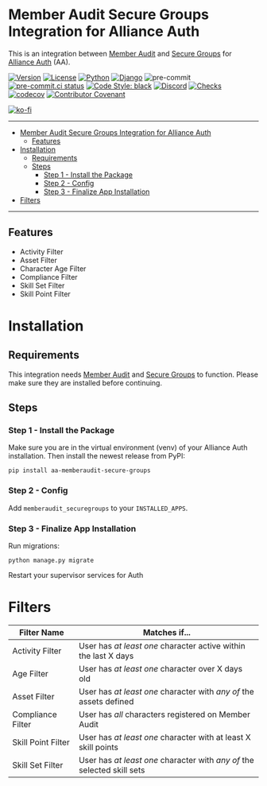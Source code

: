 # Member Audit Secure Groups Integration for Alliance Auth<a name="member-audit-secure-groups-integration-for-alliance-auth"></a>

This is an integration between [Member Audit](https://gitlab.com/ErikKalkoken/aa-memberaudit) and [Secure Groups](https://github.com/pvyParts/allianceauth-secure-groups) for [Alliance Auth](https://gitlab.com/allianceauth/allianceauth) (AA).

[![Version](https://img.shields.io/pypi/v/aa-memberaudit-secure-groups?label=release)](https://pypi.org/project/aa-memberaudit-secure-groups/)
[![License](https://img.shields.io/github/license/ppfeufer/aa-memberaudit-secure-groups)](https://github.com/ppfeufer/aa-memberaudit-secure-groups/blob/master/LICENSE)
[![Python](https://img.shields.io/pypi/pyversions/aa-memberaudit-secure-groups)](https://pypi.org/project/aa-memberaudit-secure-groups/)
[![Django](https://img.shields.io/pypi/djversions/aa-memberaudit-secure-groups?label=django)](https://pypi.org/project/aa-memberaudit-secure-groups/)
![pre-commit](https://img.shields.io/badge/pre--commit-enabled-brightgreen?logo=pre-commit&logoColor=white)
[![pre-commit.ci status](https://results.pre-commit.ci/badge/github/ppfeufer/aa-memberaudit-secure-groups/master.svg)](https://results.pre-commit.ci/latest/github/ppfeufer/aa-memberaudit-secure-groups/master)
[![Code Style: black](https://img.shields.io/badge/code%20style-black-000000.svg)](http://black.readthedocs.io/en/latest/)
[![Discord](https://img.shields.io/discord/790364535294132234?label=discord)](https://discord.gg/zmh52wnfvM)
[![Checks](https://github.com/ppfeufer/aa-memberaudit-secure-groups/actions/workflows/automated-checks.yml/badge.svg)](https://github.com/ppfeufer/aa-memberaudit-secure-groups/actions/workflows/automated-checks.yml)
[![codecov](https://codecov.io/gh/ppfeufer/aa-memberaudit-secure-groups/branch/master/graph/badge.svg)](https://codecov.io/gh/ppfeufer/aa-memberaudit-secure-groups)
[![Contributor Covenant](https://img.shields.io/badge/Contributor%20Covenant-2.1-4baaaa.svg)](https://github.com/ppfeufer/aa-memberaudit-secure-groups/blob/master/CODE_OF_CONDUCT.md)

[![ko-fi](https://ko-fi.com/img/githubbutton_sm.svg)](https://ko-fi.com/N4N8CL1BY)

______________________________________________________________________

<!-- mdformat-toc start --slug=gitlab --maxlevel=6 --minlevel=1 -->

- [Member Audit Secure Groups Integration for Alliance Auth](#member-audit-secure-groups-integration-for-alliance-auth)
  - [Features](#features)
- [Installation](#installation)
  - [Requirements](#requirements)
  - [Steps](#steps)
    - [Step 1 - Install the Package](#step-1-install-the-package)
    - [Step 2 - Config](#step-2-config)
    - [Step 3 - Finalize App Installation](#step-3-finalize-app-installation)
- [Filters](#filters)

<!-- mdformat-toc end -->

______________________________________________________________________

## Features<a name="features"></a>

- Activity Filter
- Asset Filter
- Character Age Filter
- Compliance Filter
- Skill Set Filter
- Skill Point Filter

# Installation<a name="installation"></a>

## Requirements<a name="requirements"></a>

This integration needs [Member Audit](https://gitlab.com/ErikKalkoken/aa-memberaudit)
and [Secure Groups](https://github.com/pvyParts/allianceauth-secure-groups) to
function. Please make sure they are installed before continuing.

## Steps<a name="steps"></a>

### Step 1 - Install the Package<a name="step-1-install-the-package"></a>

Make sure you are in the virtual environment (venv) of your Alliance Auth
installation. Then install the newest release from PyPI:

```shell
pip install aa-memberaudit-secure-groups
```

### Step 2 - Config<a name="step-2-config"></a>

Add `memberaudit_securegroups` to your `INSTALLED_APPS`.

### Step 3 - Finalize App Installation<a name="step-3-finalize-app-installation"></a>

Run migrations:

```shell
python manage.py migrate
```

Restart your supervisor services for Auth

# Filters<a name="filters"></a>

| Filter Name        | Matches if...                                                           |
| ------------------ | ----------------------------------------------------------------------- |
| Activity Filter    | User has *at least one* character active within the last X days         |
| Age Filter         | User has *at least one* character over X days old                       |
| Asset Filter       | User has *at least one* character with *any of* the assets defined      |
| Compliance Filter  | User has *all* characters registered on Member Audit                    |
| Skill Point Filter | User has *at least one* character with at least X skill points          |
| Skill Set Filter   | User has *at least one* character with *any of* the selected skill sets |
